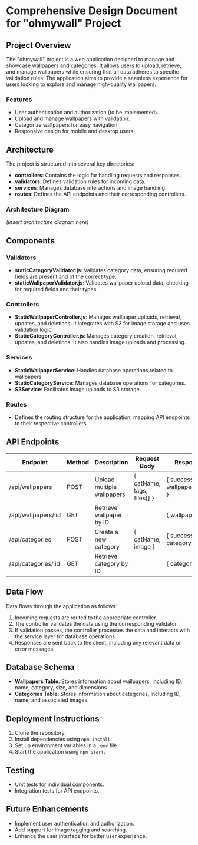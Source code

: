 # Comprehensive Design Document for "ohmywall" Project

## Project Overview

The "ohmywall" project is a web application designed to manage and showcase wallpapers and categories. It allows users to upload, retrieve, and manage wallpapers while ensuring that all data adheres to specific validation rules. The application aims to provide a seamless experience for users looking to explore and manage high-quality wallpapers.

### Features

- User authentication and authorization (to be implemented).
- Upload and manage wallpapers with validation.
- Categorize wallpapers for easy navigation.
- Responsive design for mobile and desktop users.

## Architecture

The project is structured into several key directories:

- **controllers**: Contains the logic for handling requests and responses.
- **validators**: Defines validation rules for incoming data.
- **services**: Manages database interactions and image handling.
- **routes**: Defines the API endpoints and their corresponding controllers.

### Architecture Diagram

_(Insert architecture diagram here)_

## Components

### Validators

- **staticCategoryValidator.js**: Validates category data, ensuring required fields are present and of the correct type.
- **staticWallpaperValidator.js**: Validates wallpaper upload data, checking for required fields and their types.

### Controllers

- **StaticWallpaperController.js**: Manages wallpaper uploads, retrieval, updates, and deletions. It integrates with S3 for image storage and uses validation logic.
- **StaticCategoryController.js**: Manages category creation, retrieval, updates, and deletions. It also handles image uploads and processing.

### Services

- **StaticWallpaperService**: Handles database operations related to wallpapers.
- **StaticCategoryService**: Manages database operations for categories.
- **S3Service**: Facilitates image uploads to S3 storage.

### Routes

- Defines the routing structure for the application, mapping API endpoints to their respective controllers.

## API Endpoints

| Endpoint            | Method | Description                | Request Body               | Response                     |
| ------------------- | ------ | -------------------------- | -------------------------- | ---------------------------- |
| /api/wallpapers     | POST   | Upload multiple wallpapers | { catName, tags, files[] } | { success, wallpaperData[] } |
| /api/wallpapers/:id | GET    | Retrieve wallpaper by ID   |                            | { wallpaper }                |
| /api/categories     | POST   | Create a new category      | { catName, image }         | { success, category }        |
| /api/categories/:id | GET    | Retrieve category by ID    |                            | { category }                 |

## Data Flow

Data flows through the application as follows:

1. Incoming requests are routed to the appropriate controller.
2. The controller validates the data using the corresponding validator.
3. If validation passes, the controller processes the data and interacts with the service layer for database operations.
4. Responses are sent back to the client, including any relevant data or error messages.

## Database Schema

- **Wallpapers Table**: Stores information about wallpapers, including ID, name, category, size, and dimensions.
- **Categories Table**: Stores information about categories, including ID, name, and associated images.

## Deployment Instructions

1. Clone the repository.
2. Install dependencies using `npm install`.
3. Set up environment variables in a `.env` file.
4. Start the application using `npm start`.

## Testing

- Unit tests for individual components.
- Integration tests for API endpoints.

## Future Enhancements

- Implement user authentication and authorization.
- Add support for image tagging and searching.
- Enhance the user interface for better user experience.
